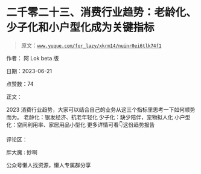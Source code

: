 # 二千零二十三、消费行业趋势：老龄化、少子化和小户型化成为关键指标

> 原文：[`www.yuque.com/for_lazy/xkrm14/nuinr0ei6tlk74f1`](https://www.yuque.com/for_lazy/xkrm14/nuinr0ei6tlk74f1)

作者： 阿 Lok beta 版

日期：2023-06-21

点赞数：74

正文：

2023 消费行业趋势，大家可以结合自己的业务从这三个指标里思考一下如何顺势而为。 老龄化：银发经济、抗老年轻化 少子化：缺少陪伴，宠物拟人化 小户型化：空间利用率、家居用品小型化 更多详情可看👇这份趋势报告

评论区：

胖大魔 : 妙啊

公众号懒人找资源，懒人专属群分享

